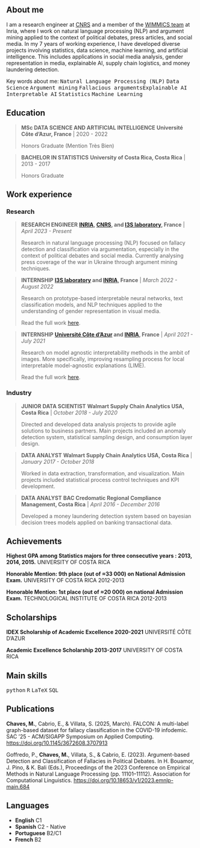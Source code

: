 <!-- To use emojis from font awesome uncomment the next line -->
<!-- <link rel="stylesheet" href="/assets/css/all.min.css"> -->
<!-- Example of how to insert emoji -->
<!-- <i class="fas fa-heart"></i> -->


## About me

I am a research engineer at [CNRS](https://www.cnrs.fr/fr) and a member of the [WIMMICS team](https://www.inria.fr/en/wimmics) at Inria, where I work on natural language processing (NLP) and argument mining applied to the context of political debates, press articles, and social media.
In my 7 years of working experience, I have developed diverse projects involving statistics, data science, machine learning, and artificial intelligence.
This includes applications in social media analysis, gender representation in media, explainable AI, supply chain logistics, and money laundering detection.


<!-- I'm a **statistician and data scientist** with 7 years of working experience in data modeling, visualization, extraction, and transformation.
Recently, I have been researching natural language processing techniques and text models in the context of fallacy detection and classification.
I also worked in explainable and interpretable AI.
In particular, with prototype-based interpretable neural networks and local interpretable model-agnostic explanations (LIME). -->
<!-- I'm a **statistician and data scientist** with 7 years of working experience in data modeling, visualization, extraction, and transformation.
Recently, I have been researching explainable and interpretable AI.
In particular, prototype-based interpretable neural networks and local interpretable model-agnostic explanations (LIME).
More broadly, I have been working with natural language processing and text classification models.      -->
<!-- These projects took place as part of [I3S laboratory](https://www.i3s.unice.fr/) in a combined effort with the [MAASAI team at INRIA](https://team.inria.fr/maasai/).  -->

<!-- [Download CV here](https://m-chaves.github.io/CV/cv.pdf) -->

Key words about me:
<kbd>Natural Language Processing (NLP)</kbd> <kbd>Data Science</kbd> <kbd>Argument mining</kbd> <kbd>Fallacious arguments</kbd><kbd>Explainable AI</kbd> <kbd>Interpretable AI</kbd> <kbd>Statistics</kbd> <kbd>Machine Learning</kbd>

<!-- **e-mail**: marianach16@gmail.com or mariana.chaves.e@outlook.com -->


## Education

> **MSc DATA SCIENCE AND ARTIFICIAL INTELLIGENCE**
> **Université Côte d’Azur, France** | 2020 - 2022
>
> Honors Graduate (Mention Très Bien)


> **BACHELOR IN STATISTICS**
> **University of Costa Rica, Costa Rica** | 2013 - 2017
>
> Honors Graduate


## Work experience

### Research

> **RESEARCH ENGINEER**
> **[INRIA](https://www.inria.fr/en/wimmics), [CNRS](https://www.cnrs.fr/fr), and [I3S laboratory](https://www.i3s.unice.fr/), France** | *April 2023 - Present*
>
> Research in natural language processing (NLP) focused on fallacy detection and classification via argumentation, especially in the context of political debates and social media. Currently analysing press coverage of the war in Ukraine through argument mining techniques.


> **INTERNSHIP**
> **[I3S laboratory](https://www.i3s.unice.fr/) and [INRIA](https://team.inria.fr/maasai/research/), France** | *March 2022 - August 2022*
>
> Research on prototype-based interpretable neural networks, text classification models, and NLP techniques applied to the understanding of gender representation in visual media.
>
> Read the full work [here](https://m-chaves.github.io/gender_patterns.pdf).

> **INTERNSHIP**
> **[Université Côte d’Azur](https://univ-cotedazur.fr/laboratoires/laboratoire-jean-alexandre-dieudonne-ljad-1) and [INRIA](https://team.inria.fr/maasai/research/), France** | *April 2021 - July 2021*
>
> Research on model agnostic interpretability methods in the ambit of images. More specifically, improving resampling process for local interpretable model-agnostic explanations (LIME).
>
> Read the full work [here](https://m-chaves.github.io/LIME_resampling_methods.pdf).

### Industry

> **JUNIOR DATA SCIENTIST**
> **Walmart Supply Chain Analytics USA, Costa Rica** | *October 2018 - July 2020*
>
> Directed and developed data analysis projects to provide agile solutions to business partners. Main projects included an anomaly detection system, statistical sampling design, and consumption layer design.

> **DATA ANALYST**
> **Walmart Supply Chain Analytics USA, Costa Rica** | *January 2017 - October 2018*
>
> Worked in data extraction, transformation, and visualization. Main projects included statistical process control techniques and KPI development.

> **DATA ANALYST**
> **BAC Credomatic Regional Compliance Management, Costa Rica** | *April 2016 - December 2016*
>
> Developed a money laundering detection system based on bayesian decision trees models applied on banking transactional data.

## Achievements

**Highest GPA among Statistics majors for three consecutive years : 2013, 2014, 2015.**
UNIVERSITY OF COSTA RICA

**Honorable Mention: 9th place (out of ≈33 000) on National Admission Exam.**
UNIVERSITY OF COSTA RICA 2012-2013

**Honorable Mention: 1st place (out of ≈20 000) on national Admission Exam.**
TECHNOLOGICAL INSTITUTE OF COSTA RICA 2012-2013

## Scholarships

**IDEX Scholarship of Academic Excellence 2020-2021**
UNIVERSITÉ CÔTE D’AZUR

**Academic Excellence Scholarship 2013-2017**
UNIVERSITY OF COSTA RICA


## Main skills

<kbd>python</kbd> <kbd>R</kbd> <kbd>LaTeX</kbd> <kbd>SQL</kbd>


## Publications

**Chaves, M.**, Cabrio, E., & Villata, S. (2025, March). FALCON: A multi-label graph-based dataset for fallacy classification in the COVID-19 infodemic. SAC ’25 - ACM/SIGAPP Symposium on Applied Computing. https://doi.org/10.1145/3672608.3707913

Goffredo, P., **Chaves, M.**, Villata, S., & Cabrio, E. (2023). Argument-based Detection and Classification of Fallacies in Political Debates. In H. Bouamor, J. Pino, & K. Bali (Eds.), Proceedings of the 2023 Conference on Empirical Methods in Natural Language Processing (pp. 11101–11112). Association for Computational Linguistics. https://doi.org/10.18653/v1/2023.emnlp-main.684


## Languages

* **English** C1
* **Spanish** C2 - Native
* **Portuguese** B2/C1
* **French** B2